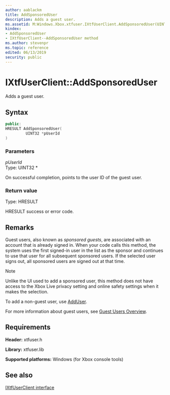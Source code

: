 ```yaml
---
author: aablackm
title: AddSponsoredUser
description: Adds a guest user.
ms.assetid: M:Windows.Xbox.xtfuser.IXtfUserClient.AddSponsoredUser(UINT32)
kindex:
- AddSponsoredUser
- IXtfUserClient--AddSponsoredUser method
ms.author: stevenpr
ms.topic: reference
edited: 06/13/2019
security: public
---
```


# IXtfUserClient::AddSponsoredUser  

Adds a guest user.  

<a id="syntaxSection"></a>

## Syntax  

```cpp
public:
HRESULT AddSponsoredUser(
         UINT32 *pUserId
)  
```

<a id="parametersSection"></a>

### Parameters  

*pUserId*  
Type: UINT32 \*  

On successful completion, points to the user ID of the guest user.  

<a id="retvalSection"></a>

### Return value  

Type: HRESULT  

HRESULT success or error code.  

<a id="remarksSection"></a>

## Remarks  

Guest users, also known as *sponsored guests*, are associated with an account that is already signed in. When your code calls this method, the system uses the first signed-in user in the list as the sponsor and continues to use that user for all subsequent sponsored users. If the selected user signs out, all sponsored users are signed out at that time.  
> [!NOTE]
> Unlike the UI used to add a sponsored user, this method does not have access to the Xbox Live privacy setting and online safety settings when it makes the selection.  

To add a non-guest user, use [AddUser](adduser-ixtfuserclient-xtfuser-xbox-windows-m.md).  

For more information about guest users, see [Guest Users Overview](../../../../../../../system/overviews/user/users-guest-overview.md).  

<a id="requirementsSection"></a>

## Requirements  

**Header:** xtfuser.h  

**Library:** xtfuser.lib  

**Supported platforms:** Windows (for Xbox console tools)  

<a id="seealsoSection"></a>

## See also  

[IXtfUserClient interface](../ixtfuserclient-xtfuser-xbox-windows-t.md)  
  